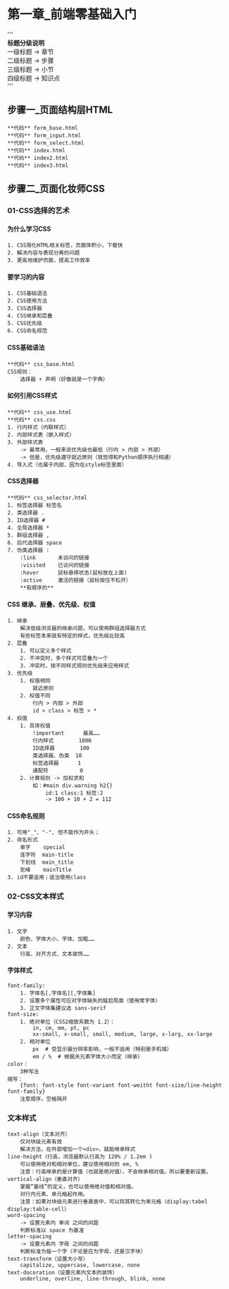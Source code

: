 # 第一章_前端零基础入门

'''  
**标题分级说明**  
    一级标题 -> 章节  
    二级标题 -> 步骤  
    三级标题 -> 小节  
    四级标题 -> 知识点  
'''

## 步骤一_页面结构层HTML
    **代码** form_base.html
    **代码** form_input.html
    **代码** form_select.html
    **代码** index.html
    **代码** index2.html
    **代码** index3.html


## 步骤二_页面化妆师CSS

### 01-CSS选择的艺术
#### 为什么学习CSS
    1. CSS简化HTML相关标签，页面体积小，下载快
    2. 解决内容与表现分离的问题
    3. 更高地维护页面，提高工作效率
#### 要学习的内容
    1. CSS基础语法
    2. CSS使用方法
    3. CSS选择器
    4. CSS继承和层叠
    5. CSS优先级
    6. CSS命名规范
#### CSS基础语法
    **代码** css_base.html
    CSS规则：
        选择器 + 声明（好像就是一个字典）
#### 如何引用CSS样式
    **代码** css_use.html
    **代码** css.css
    1. 行内样式（内联样式）
    2. 内部样式表（嵌入样式）
    3. 外部样式表
        -> 最常用，一般来说优先级也最低（行内 > 内部 > 外部）
        -> 但是，优先级遵守就近原则（我觉得和Python顺序执行相通）
    4. 导入式（也属于内部，因为在style标签里面）
#### CSS选择器
    **代码** css_selector.html
    1. 标签选择器 标签名
    2. 类选择器 .
    3. ID选择器 #
    4. 全局选择器 *
    5. 群组选择器 ,
    6. 后代选择器 space
    7. 伪类选择器 :
        :link       未访问的链接
        :visited    已访问的链接
        :hover      鼠标悬停状态(鼠标放在上面)
        :active     激活的链接（鼠标按住不松开）
        **有顺序的**
#### CSS 继承、层叠、优先级、权值
    1. 继承
        解决低级浏览器的继承问题，可以使用群组选择器方式
        有些标签本来就有特定的样式，优先级比较高
    2. 层叠
        1. 可以定义多个样式
        2. 不冲突时，多个样式可层叠为一个
        3. 冲突时，按不同样式规则优先级来应用样式
    3. 优先级
        1. 权值相同
            就近原则
        2. 权值不同
            行内 > 内部 > 外部
            id > class > 标签 > *
    4. 权值
        1. 具体权值
            !important      最高……
            行内样式        1000
            ID选择器        100
            类选择器、伪类  10
            标签选择器      1
            通配符          0
        2. 计算规则 -> 加权求和
            如：#main div.warning h2{}
                id:1 class:1 标签:2
                -> 100 + 10 + 2 = 112
#### CSS命名规则
    1. 可用"_"、"-", 但不能作为开头；
    2. 命名形式
        单字    special
        连字符  main-title
        下划线  main_title
        驼峰    mainTitle
    3. id不要滥用；适当使用class


### 02-CSS文本样式
#### 学习内容
    1. 文字
        颜色、字体大小、字体、加粗……
    2. 文本
        行高、对齐方式、文本装饰……
#### 字体样式
    font-family:
        1. 字体名[,字体名][,字体集]
        2. 设置多个属性可应对字体缺失的尴尬局面（使用常字体）
        3. 正文字体集建议选 sans-serif
    font-size:
        1. 绝对单位（CSS2缩放系数为 1.2）：
            in, cm, mm, pt, pc
            xx-small, x-small, small, medium, large, x-larg, xx-large
        2. 相对单位
            px  # 受显示器分辨率影响，一般不适用（特别是手机端）
            em / %  # 根据夫元素字体大小而定（继承）
    color：
        3种写法
    缩写：
        {font: font-style font-variant font-weitht font-size/line-height font-family}
        注意顺序，空格隔开
### 文本样式
    text-align（文本对齐）
        仅对块级元素有效
        解决方法，在外部增加一个<div>，就能继承样式
    line-height（行高，浏览器默认行高为 120% / 1.2em )
        可以使用绝对和相对单位，建议使用相对的 em, %
        注意：行高继承的是计算值（也就是绝对值），不会继承相对值。所以要重新设置。
    vertical-align（垂直对齐）
        掌握“基线”的定义，也可以使用绝对值和相对值。
        对行内元素、单元格起作用。
        注意：如果对块级元素进行垂直居中，可以将其转化为单元格（display:tabel display:table-cell）
    word-spacing
        -> 设置元素内 单词 之间的间距
        判断标准以 space 为基准
    letter-spacing
        -> 设置元素内 字母 之间的间距
        判断标准为每一个字（不论是应为字母，还是汉字块）
    text-transform（设置大小写）
        capitalize, uppercase, lowercase, none
    text-docoration（设置元素内文本的装饰）
        underline, overline, line-through, blink, none